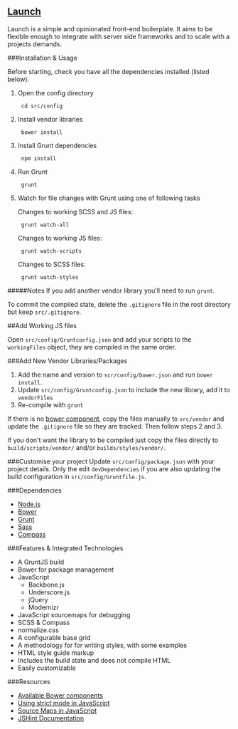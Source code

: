 ## [Launch](https://github.com/isaacwebfix/launch/)

Launch is a simple and opinionated front-end boilerplate. It aims to be flexible enough to integrate with server side frameworks and to scale with a projects demands.

###Installation & Usage

Before starting, check you have all the dependencies installed (listed below).

1. Open the config directory

		cd src/config

2. Install vendor libraries

		bower install

3. Install Grunt dependencies

		npm install

4. Run Grunt

		grunt

5. Watch for file changes with Grunt using one of following tasks

	Changes to working SCSS and JS files:

		grunt watch-all

	Changes to working JS files:

		grunt watch-scripts

	Changes to SCSS files:

		grunt watch-styles


#####Notes
If you add another vendor library you'll need to run `grunt`.

To commit the compiled state, delete the `.gitignore` file in the root directory but keep `src/.gitignore`.


##Add Working JS files

Open `src/config/Gruntconfig.json` and add your scripts to the `workingFiles` object, they are compiled in the same order.

###Add New Vendor Libraries/Packages

1. Add the name and version to `scr/config/bower.json` and run `bower install`.
2. Update `src/config/Gruntconfig.json` to include the new library, add it to `vendorFiles`
3. Re-compile with `grunt`

If there is no [bower component](http://sindresorhus.com/bower-components/), copy the files manually to `src/vendor` and update the `.gitignore` file so they are tracked. Then follow steps 2 and 3.

If you don't want the library to be compiled just copy the files directly to `build/scripts/vendor/` and/or `builds/styles/vendor/`.

###Customise your project
Update `src/config/package.json` with your project details. Only the edit `devDependencies` if you are also updating the build configuration in `src/config/Gruntfile.js`.

###Dependencies

* [Node.js](http://nodejs.org/)
* [Bower](http://bower.io/)
* [Grunt](http://gruntjs.com/)
* [Sass](http://sass-lang.com/)
* [Compass](http://compass-style.org/)

###Features & Integrated Technologies

-   A GruntJS build
-   Bower for package management
-   JavaScript
	-   Backbone.js
	-   Underscore.js
	-   jQuery
	-   Modernizr
-   JavaScript sourcemaps for debugging
-   SCSS & Compass
-   normalize.css
-   A configurable base grid
-   A methodology for for writing styles, with some examples
-   HTML style guide markup
-   Includes the build state and does not compile HTML
-   Easily customizable

###Resources
* [Available Bower components](http://sindresorhus.com/bower-components/)
* [Using strict mode in JavaScript](https://developer.mozilla.org/en-US/docs/Web/JavaScript/Reference/Functions_and_function_scope/Strict_mode)
* [Source Maps in JavaScript](http://www.html5rocks.com/en/tutorials/developertools/sourcemaps/)
* [JSHint Documentation](http://jshint.com/docs/)
